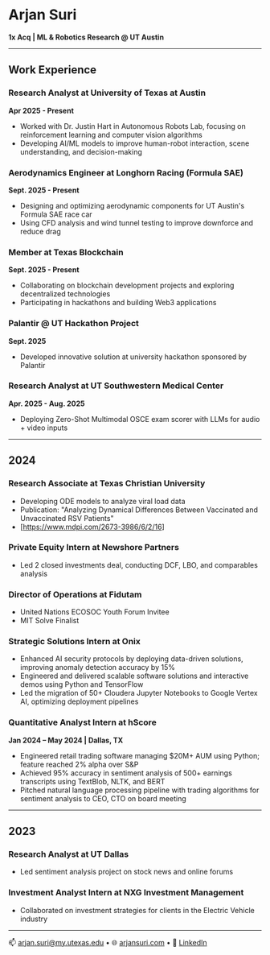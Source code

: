 # Arjan Suri

**1x Acq | ML & Robotics Research @ UT Austin**

---

## Work Experience
### **Research Analyst at University of Texas at Austin**
**Apr 2025 - Present**

- Worked with Dr. Justin Hart in Autonomous Robots Lab, focusing on reinforcement learning and computer vision algorithms
- Developing AI/ML models to improve human-robot interaction, scene understanding, and decision-making

### **Aerodynamics Engineer at Longhorn Racing (Formula SAE)**
**Sept. 2025 - Present**

- Designing and optimizing aerodynamic components for UT Austin's Formula SAE race car
- Using CFD analysis and wind tunnel testing to improve downforce and reduce drag

### **Member at Texas Blockchain**
**Sept. 2025 - Present**

- Collaborating on blockchain development projects and exploring decentralized technologies
- Participating in hackathons and building Web3 applications

### **Palantir @ UT Hackathon Project**
**Sept. 2025**

- Developed innovative solution at university hackathon sponsored by Palantir

### **Research Analyst at UT Southwestern Medical Center**
**Apr. 2025 - Aug. 2025**

- Deploying Zero-Shot Multimodal OSCE exam scorer with LLMs for audio + video inputs

---

## 2024

### **Research Associate at Texas Christian University**

- Developing ODE models to analyze viral load data
- Publication: "Analyzing Dynamical Differences Between Vaccinated and Unvaccinated RSV Patients"
- [https://www.mdpi.com/2673-3986/6/2/16]

### **Private Equity Intern at Newshore Partners**

- Led 2 closed investments deal, conducting DCF, LBO, and comparables analysis

### **Director of Operations at Fidutam**

- United Nations ECOSOC Youth Forum Invitee
- MIT Solve Finalist

### **Strategic Solutions Intern at Onix**

- Enhanced AI security protocols by deploying data-driven solutions, improving anomaly detection accuracy by 15%
- Engineered and delivered scalable software solutions and interactive demos using Python and TensorFlow
- Led the migration of 50+ Cloudera Jupyter Notebooks to Google Vertex AI, optimizing deployment pipelines

### **Quantitative Analyst Intern at hScore**
**Jan 2024 – May 2024 | Dallas, TX**

- Engineered retail trading software managing $20M+ AUM using Python; feature reached 2% alpha over S&P
- Achieved 95% accuracy in sentiment analysis of 500+ earnings transcripts using TextBlob, NLTK, and BERT
- Pitched natural language processing pipeline with trading algorithms for sentiment analysis to CEO, CTO on board meeting

---

## 2023

### **Research Analyst at UT Dallas**

- Led sentiment analysis project on stock news and online forums

### **Investment Analyst Intern at NXG Investment Management**

- Collaborated on investment strategies for clients in the Electric Vehicle industry

---

📫 [arjan.suri@my.utexas.edu](mailto:arjan.suri@my.utexas.edu) • 🌐 [arjansuri.com](https://arjansuri.com) • 💼 [LinkedIn](https://linkedin.com/in/arjansuri)
